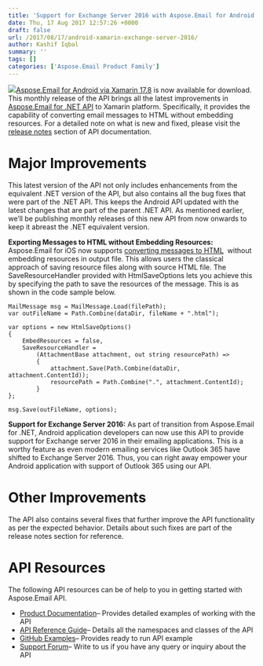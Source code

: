 ```yaml
---
title: 'Support for Exchange Server 2016 with Aspose.Email for Android via Xamarin'
date: Thu, 17 Aug 2017 12:57:26 +0000
draft: false
url: /2017/08/17/android-xamarin-exchange-server-2016/
author: Kashif Iqbal
summary: ''
tags: []
categories: ['Aspose.Email Product Family']
---
```


[](https://www.aspose.com/products/email/android-xamarin)[][1][![][2]](https://www.aspose.com/products/email/android-xamarin)[Aspose.Email for Android via Xamarin 17.8][3] is now available for download. This monthly release of the API brings all the latest improvements in [Aspose.Email for .NET API][4] to Xamarin platform. Specifically, it provides the capability of converting email messages to HTML without embedding resources. For a detailed note on what is new and fixed, please visit the [release notes][5] section of API documentation.

# Major Improvements

This latest version of the API not only includes enhancements from the equivalent .NET version of the API, but also contains all the bug fixes that were part of the .NET API. This keeps the Android API updated with the latest changes that are part of the parent .NET API. As mentioned earlier, we’ll be publishing monthly releases of this new API from now onwards to keep it abreast the .NET equivalent version.

**Exporting Messages to HTML without Embedding Resources:** Aspose.Email for iOS now supports [converting messages to HTML][6]  without embedding resources in output file. This allows users the classical approach of saving resource files along with source HTML file. The SaveResourceHandler provided with HtmlSaveOptions lets you achieve this by specifying the path to save the resources of the message. This is as shown in the code sample below.

```
MailMessage msg = MailMessage.Load(filePath);
var outFileName = Path.Combine(dataDir, fileName + ".html");

var options = new HtmlSaveOptions()
{
    EmbedResources = false,
    SaveResourceHandler =
        (AttachmentBase attachment, out string resourcePath) =>
        {
            attachment.Save(Path.Combine(dataDir, attachment.ContentId));
            resourcePath = Path.Combine(".", attachment.ContentId);
        }
};

msg.Save(outFileName, options); 
```

**Support for Exchange Server 2016:** As part of transition from Aspose.Email for .NET, Android application developers can now use this API to provide support for Exchange server 2016 in their emailing applications. This is a worthy feature as even modern emailing services like Outlook 365 have shifted to Exchange Server 2016. Thus, you can right away empower your Android application with support of Outlook 365 using our API.

# Other Improvements

The API also contains several fixes that further improve the API functionality as per the expected behavior. Details about such fixes are part of the release notes section for reference.

# API Resources

The following API resources can be of help to you in getting started with Aspose.Email API.

*   [Product Documentation][7]– Provides detailed examples of working with the API
*   [API Reference Guide][8]– Details all the namespaces and classes of the API
*   [GitHub Examples][9]– Provides ready to run API example
*   [Support Forum][10]– Write to us if you have any query or inquiry about the API




[1]: https://downloads.aspose.com/email/androidxamarin
[2]: https://blog.aspose.com/wp-content/uploads/sites/2/2017/08/aspose_email-for-android-via-xamarin-1-150x150.png
[3]: https://downloads.aspose.com/email/androidxamarin
[4]: https://blog.aspose.com/2017/08/09/exchange-server-2016-supported/
[5]: https://docs.aspose.com/display/emailnet/Aspose.Email+for+Android+via+Xamarin+17.8+Release+Notes
[6]: https://docs.aspose.com/display/emailnet/Loading+and+Saving+Message#LoadingandSavingMessage-SavingasHTMLwithoutEmbeddingResources
[7]: https://docs.aspose.com/display/emailnet/Home
[8]: https://www.aspose.com/api/net/email
[9]: https://github.com/asposeemail/Aspose_Email_NET
[10]: https://forum.aspose.com/c/email




